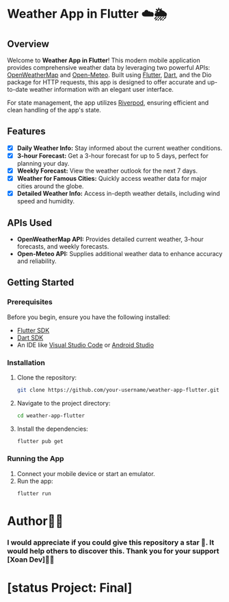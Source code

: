 # Weather App in Flutter ☁️🌦️

## Overview

Welcome to **Weather App in Flutter**! This modern mobile application provides comprehensive weather data by leveraging two powerful APIs: [OpenWeatherMap](https://openweathermap.org) and [Open-Meteo](https://open-meteo.com). Built using [Flutter](https://flutter.dev/), [Dart](https://dart.dev/), and the Dio package for HTTP requests, this app is designed to offer accurate and up-to-date weather information with an elegant user interface.

For state management, the app utilizes [Riverpod](https://riverpod.dev/), ensuring efficient and clean handling of the app's state.

## Features

- [x] **Daily Weather Info:** Stay informed about the current weather conditions.
- [x] **3-hour Forecast:** Get a 3-hour forecast for up to 5 days, perfect for planning your day.
- [x] **Weekly Forecast:** View the weather outlook for the next 7 days.
- [x] **Weather for Famous Cities:** Quickly access weather data for major cities around the globe.
- [x] **Detailed Weather Info:** Access in-depth weather details, including wind speed and humidity.

## APIs Used

- **OpenWeatherMap API:** Provides detailed current weather, 3-hour forecasts, and weekly forecasts.
- **Open-Meteo API:** Supplies additional weather data to enhance accuracy and reliability.

<!--## Screenshots-->

<!--[Current Weather](screenshots/current_weather.png)-->
<!--![3-hour Forecast](screenshots/3_hour_forecast.png)-->

## Getting Started

### Prerequisites

Before you begin, ensure you have the following installed:

- [Flutter SDK](https://flutter.dev/docs/get-started/install)
- [Dart SDK](https://dart.dev/get-dart)
- An IDE like [Visual Studio Code](https://code.visualstudio.com/) or [Android Studio](https://developer.android.com/studio)

### Installation

1. Clone the repository:
    ```bash
    git clone https://github.com/your-username/weather-app-flutter.git
    ```
2. Navigate to the project directory:
    ```bash
    cd weather-app-flutter
    ```
3. Install the dependencies:
    ```bash
    flutter pub get
    ```

### Running the App

1. Connect your mobile device or start an emulator.
2. Run the app:
    ```bash
    flutter run
    ```

# Author👨‍💻 
### I would appreciate if you could give this repository a star 🌟. It would help others to discover this. Thank you for your support [Xoan Dev]👨‍💻
# [status Project: Final]

